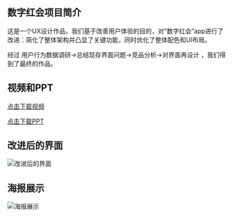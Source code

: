 ## 数字红会项目简介

这是一个UX设计作品，我们基于改善用户体验的目的，对“数字红会”app进行了改进：简化了整体架构并凸显了关键功能，同时优化了整体配色和UI布局。

经过 用户行为数据调研->总结现存界面问题->竞品分析->对界面再设计 ，我们得到了最终的作品。

## 视频和PPT

[点击下载视频](../assets/数字红会视频.mp4)

[点击下载PPT](../assets/数字红会PPT.pdf)

## 改进后的界面

![改进后的界面](../assets/数字红会界面稿.png)

## 海报展示

![海报展示](../assets/数字红会海报.png)
